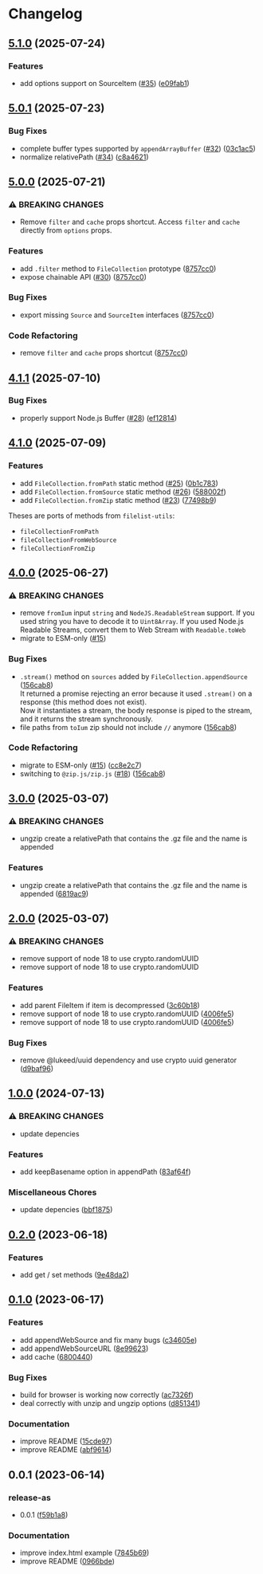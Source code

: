 # Changelog

## [5.1.0](https://github.com/cheminfo/file-collection/compare/v5.0.1...v5.1.0) (2025-07-24)


### Features

* add options support on SourceItem ([#35](https://github.com/cheminfo/file-collection/issues/35)) ([e09fab1](https://github.com/cheminfo/file-collection/commit/e09fab10efd45a29695c4ec90e94075e4c8935b1))

## [5.0.1](https://github.com/cheminfo/file-collection/compare/v5.0.0...v5.0.1) (2025-07-23)


### Bug Fixes

* complete buffer types supported by `appendArrayBuffer` ([#32](https://github.com/cheminfo/file-collection/issues/32)) ([03c1ac5](https://github.com/cheminfo/file-collection/commit/03c1ac5f505afb6c474514be7dcb89db3d9149d6))
* normalize relativePath ([#34](https://github.com/cheminfo/file-collection/issues/34)) ([c8a4621](https://github.com/cheminfo/file-collection/commit/c8a4621a474d70a8574a5daa9f5cc2bac05720e7))

## [5.0.0](https://github.com/cheminfo/file-collection/compare/v4.1.1...v5.0.0) (2025-07-21)


### ⚠ BREAKING CHANGES

* Remove `filter` and `cache` props shortcut. Access `filter` and `cache` directly from `options` props.

### Features

* add `.filter` method to `FileCollection` prototype ([8757cc0](https://github.com/cheminfo/file-collection/commit/8757cc0d56f71a9020a2bac56f2b01ec3bdf4257))
* expose chainable API ([#30](https://github.com/cheminfo/file-collection/issues/30)) ([8757cc0](https://github.com/cheminfo/file-collection/commit/8757cc0d56f71a9020a2bac56f2b01ec3bdf4257))


### Bug Fixes

* export missing `Source` and `SourceItem` interfaces ([8757cc0](https://github.com/cheminfo/file-collection/commit/8757cc0d56f71a9020a2bac56f2b01ec3bdf4257))


### Code Refactoring

* remove `filter` and `cache` props shortcut ([8757cc0](https://github.com/cheminfo/file-collection/commit/8757cc0d56f71a9020a2bac56f2b01ec3bdf4257))

## [4.1.1](https://github.com/cheminfo/file-collection/compare/v4.1.0...v4.1.1) (2025-07-10)


### Bug Fixes

* properly support Node.js Buffer ([#28](https://github.com/cheminfo/file-collection/issues/28)) ([ef12814](https://github.com/cheminfo/file-collection/commit/ef12814dbbd9423fd60e2d84215294e2dbdfb5a6))

## [4.1.0](https://github.com/cheminfo/file-collection/compare/v4.0.0...v4.1.0) (2025-07-09)


### Features

* add `FileCollection.fromPath` static method ([#25](https://github.com/cheminfo/file-collection/issues/25)) ([0b1c783](https://github.com/cheminfo/file-collection/commit/0b1c783b75074410661ec872c3d37b134c1631d0))
* add `FileCollection.fromSource` static method ([#26](https://github.com/cheminfo/file-collection/issues/26)) ([588002f](https://github.com/cheminfo/file-collection/commit/588002f9084dbd6f3ee35f4c57cb238b6564f7e8))
* add `FileCollection.fromZip` static method ([#23](https://github.com/cheminfo/file-collection/issues/23)) ([77498b9](https://github.com/cheminfo/file-collection/commit/77498b90f4d864e2a76f623023bf32113eb12c8f))

Theses are ports of methods from `filelist-utils`:

* `fileCollectionFromPath`
* `fileCollectionFromWebSource`
* `fileCollectionFromZip`

## [4.0.0](https://github.com/cheminfo/file-collection/compare/v3.0.0...v4.0.0) (2025-06-27)


### ⚠ BREAKING CHANGES

* remove `fromIum` input `string` and `NodeJS.ReadableStream` support. If you used string you have to decode it to `Uint8Array`. If you used Node.js Readable Streams, convert them to Web Stream with `Readable.toWeb`
* migrate to ESM-only ([#15](https://github.com/cheminfo/file-collection/issues/15))

### Bug Fixes

* `.stream()` method on `sources` added by `FileCollection.appendSource` ([156cab8](https://github.com/cheminfo/file-collection/commit/156cab8b8ba32ba33e7b0ad8af2d14060cd08f35))  
  It returned a promise rejecting an error because it used `.stream()` on a response (this method does not exist).  
  Now it instantiates a stream, the body response is piped to the stream, and it returns the stream synchronously.
* file paths from `toIum` zip should not include `//` anymore ([156cab8](https://github.com/cheminfo/file-collection/commit/156cab8b8ba32ba33e7b0ad8af2d14060cd08f35))


### Code Refactoring

* migrate to ESM-only ([#15](https://github.com/cheminfo/file-collection/issues/15)) ([cc8e2c7](https://github.com/cheminfo/file-collection/commit/cc8e2c7dadf131cc85017707514a053cdd00e8cf))
* switching to `@zip.js/zip.js` ([#18](https://github.com/cheminfo/file-collection/issues/18)) ([156cab8](https://github.com/cheminfo/file-collection/commit/156cab8b8ba32ba33e7b0ad8af2d14060cd08f35))

## [3.0.0](https://github.com/cheminfo/file-collection/compare/v2.0.0...v3.0.0) (2025-03-07)


### ⚠ BREAKING CHANGES

* ungzip create a relativePath that contains the .gz file and the name is appended

### Features

* ungzip create a relativePath that contains the .gz file and the name is appended ([6819ac9](https://github.com/cheminfo/file-collection/commit/6819ac93b2fd56912cd6c7d30432545257f8bc18))

## [2.0.0](https://github.com/cheminfo/file-collection/compare/v1.0.0...v2.0.0) (2025-03-07)


### ⚠ BREAKING CHANGES

* remove support of node 18 to use crypto.randomUUID
* remove support of node 18 to use crypto.randomUUID

### Features

* add parent FileItem if item is decompressed ([3c60b18](https://github.com/cheminfo/file-collection/commit/3c60b188c4d2f4ebb02333ef3d85d430dfed736b))
* remove support of node 18 to use crypto.randomUUID ([4006fe5](https://github.com/cheminfo/file-collection/commit/4006fe50e8224b49bd5e084864abb8e13275672f))
* remove support of node 18 to use crypto.randomUUID ([4006fe5](https://github.com/cheminfo/file-collection/commit/4006fe50e8224b49bd5e084864abb8e13275672f))


### Bug Fixes

* remove @lukeed/uuid dependency and use crypto uuid generator ([d9baf96](https://github.com/cheminfo/file-collection/commit/d9baf96ebb3e8768f4f59ee192c8d70fd13d0dfe))

## [1.0.0](https://github.com/cheminfo/file-collection/compare/v0.2.0...v1.0.0) (2024-07-13)


### ⚠ BREAKING CHANGES

* update depencies

### Features

* add keepBasename option in appendPath ([83af64f](https://github.com/cheminfo/file-collection/commit/83af64fc8b1f15a8da4298aba0174f9702735120))


### Miscellaneous Chores

* update depencies ([bbf1875](https://github.com/cheminfo/file-collection/commit/bbf1875acfd29a36c2bfee1b93efcfecceb3f066))

## [0.2.0](https://github.com/cheminfo/file-collection/compare/v0.1.0...v0.2.0) (2023-06-18)


### Features

* add get / set methods ([9e48da2](https://github.com/cheminfo/file-collection/commit/9e48da204e347324a7dfc6da9010a4a0e3869fc4))

## [0.1.0](https://github.com/cheminfo/file-collection/compare/v0.0.1...v0.1.0) (2023-06-17)


### Features

* add appendWebSource and fix many bugs ([c34605e](https://github.com/cheminfo/file-collection/commit/c34605e0db500315d8830d99590298167bbdeb5b))
* add appendWebSourceURL ([8e99623](https://github.com/cheminfo/file-collection/commit/8e996230182f7baf653115600c25dace830061bb))
* add cache ([6800440](https://github.com/cheminfo/file-collection/commit/6800440b6c99e35e7c855589174e797abd20790b))


### Bug Fixes

* build for browser is working now correctly ([ac7326f](https://github.com/cheminfo/file-collection/commit/ac7326f6bd8ebfcec3d7527a1ea7509a6dc3e4b8))
* deal correctly with unzip and ungzip options ([d851341](https://github.com/cheminfo/file-collection/commit/d851341d00520aa4a646e069eeec2164fddf08a6))


### Documentation

* improve README ([15cde97](https://github.com/cheminfo/file-collection/commit/15cde976e3941e1d672c2862ce1af410baf71ea9))
* improve README ([abf9614](https://github.com/cheminfo/file-collection/commit/abf9614a01274e7568a7b5119f5c3219039f7267))

## 0.0.1 (2023-06-14)


### release-as

* 0.0.1 ([f59b1a8](https://github.com/cheminfo/file-collection/commit/f59b1a8b3e47dfcb961d835f24b4a5d651c8fd61))


### Documentation

* improve index.html example ([7845b69](https://github.com/cheminfo/file-collection/commit/7845b6974a7bbcd8c0b1ef7eb3861077f66d0a65))
* improve README ([0966bde](https://github.com/cheminfo/file-collection/commit/0966bdea7e2158472d7258c1c1c0b9402f3c7106))
